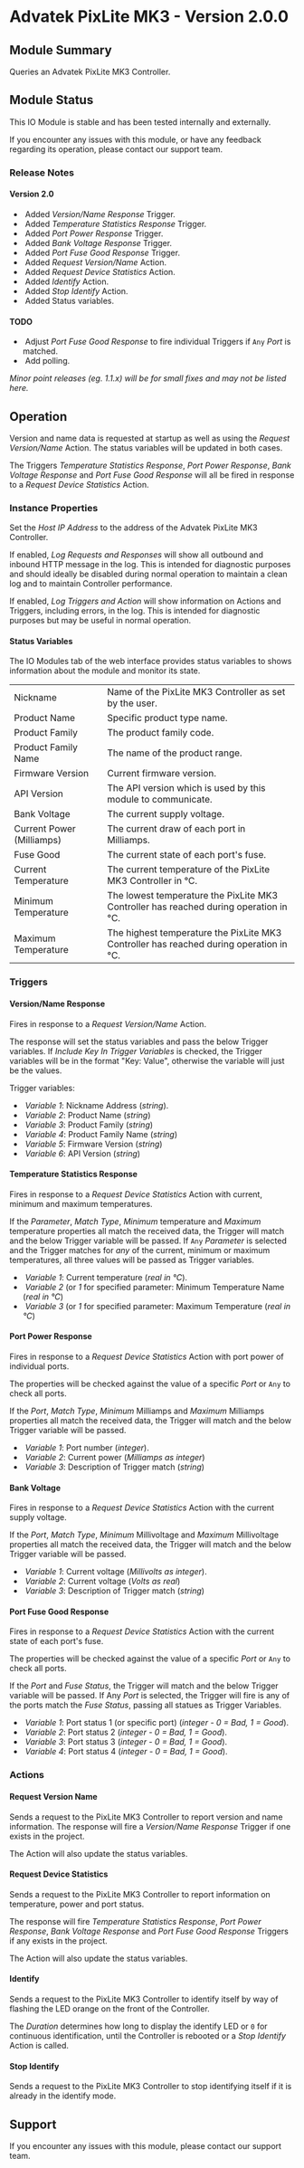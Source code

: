 # Advatek PixLite MK3 - Version 2.0.0

[//]: # (THIS IS WHAT A COMMENT LOOKS LIKE)

[//]: # (Properties should be surrounded by eg. *Property Name*)
[//]: # (Values and options should be surrounded by eg. <code>Value</code>)

## Module Summary

Queries an Advatek PixLite MK3 Controller.

## Module Status

[//]: # (UNCOMMENT AND DELETE AS APPROPRIATE)
This IO Module is stable and has been tested internally and externally.

If you encounter any issues with this module, or have any feedback regarding its operation, please contact our support team.

[//]: # (### Module Scope)
[//]: # (If important to mention explain the limitations and things this module cannot perform)

### Release Notes

#### Version 2.0

* &nbsp;Added *Version/Name Response* Trigger.
* &nbsp;Added *Temperature Statistics Response* Trigger.
* &nbsp;Added *Port Power Response* Trigger.
* &nbsp;Added *Bank Voltage Response* Trigger.
* &nbsp;Added *Port Fuse Good Response* Trigger.
* &nbsp;Added *Request Version/Name* Action.
* &nbsp;Added *Request Device Statistics* Action.
* &nbsp;Added *Identify* Action.
* &nbsp;Added *Stop Identify* Action.
* &nbsp;Added Status variables.

#### TODO

* &nbsp;Adjust *Port Fuse Good Response* to fire individual Triggers if <code>Any</code> *Port* is matched.
* &nbsp;Add polling.

*Minor point releases (eg. 1.1.x) will be for small fixes and may not be listed here.*

[//]: # (## Requirements)
[//]: # (Mention any pre-requisites needed before setting up the module in terms of hardware, subscriptions, APIs)

[//]: # (## Configuration)
[//]: # (Mention any setup aspects the user should note that are generally done outside the Designer interface)

## Operation

Version and name data is requested at startup as well as using the *Request Version/Name* Action. The status variables will be updated in both cases.

The Triggers *Temperature Statistics Response*, *Port Power Response*, *Bank Voltage Response* and *Port Fuse Good Response*
will all be fired in response to a *Request Device Statistics* Action.

### Instance Properties

Set the *Host IP Address* to the address of the Advatek PixLite MK3 Controller.

If enabled, *Log Requests and Responses* will show all outbound and inbound HTTP message in the log.
This is intended for diagnostic purposes and should ideally be disabled during normal operation to maintain a clean log
and to maintain Controller performance.

If enabled, *Log Triggers and Action* will show information on Actions and Triggers, including errors, in the log.
This is intended for diagnostic purposes but may be useful in normal operation.

#### Status Variables

The IO Modules tab of the web interface provides status variables to shows information about the module and monitor its state.

<table>
    <tbody>
    <tr class="separator"></tr>
    <tr>
        <td>Nickname&nbsp;&nbsp;&nbsp;</td>
        <td>Name of the PixLite MK3 Controller as set by the user.</td>
    </tr>
    <tr>
        <td>Product Name&nbsp;&nbsp;&nbsp;</td>
        <td>Specific product type name.</td>
    </tr>
    <tr>
        <td>Product Family&nbsp;&nbsp;&nbsp;</td>
        <td>The product family code.</td>
    </tr>
    <tr>
        <td>Product Family Name&nbsp;&nbsp;&nbsp;</td>
        <td>The name of the product range.</td>
    </tr>
    <tr>
        <td>Firmware Version&nbsp;&nbsp;&nbsp;</td>
        <td>Current firmware version.</td>
    </tr>
    <tr>
        <td>API Version&nbsp;&nbsp;&nbsp;</td>
        <td>The API version which is used by this module to communicate.</td>
    </tr>
    <tr>
        <td>Bank Voltage&nbsp;&nbsp;&nbsp;</td>
        <td>The current supply voltage.</td>
    </tr>
    <tr>
        <td>Current Power (Milliamps)&nbsp;&nbsp;&nbsp;</td>
        <td>The current draw of each port in Milliamps.</td>
    </tr>
    <tr>
        <td>Fuse Good&nbsp;&nbsp;&nbsp;</td>
        <td>The current state of each port's fuse.</td>
    </tr>
    <tr>
        <td>Current Temperature&nbsp;&nbsp;&nbsp;</td>
        <td>The current temperature of the PixLite MK3 Controller in °C.</td>
    </tr>
    <tr>
        <td>Minimum Temperature&nbsp;&nbsp;&nbsp;</td>
        <td>The lowest temperature the PixLite MK3 Controller has reached during operation in °C.</td>
    </tr>
    <tr>
        <td>Maximum Temperature&nbsp;&nbsp;&nbsp;</td>
        <td>The highest temperature the PixLite MK3 Controller has reached during operation in °C.</td>
    </tr>
    <tr class="separator"></tr>
    </tbody>
</table>

### Triggers

#### Version/Name Response

Fires in response to a *Request Version/Name* Action.

The response will set the status variables and pass the below Trigger variables.
If *Include Key In Trigger Variables* is checked, the Trigger variables will be in the format "Key: Value", otherwise the variable will just be the values.

Trigger variables:

* &nbsp;*Variable 1*: Nickname Address (*string*).
* &nbsp;*Variable 2*: Product Name (*string*)
* &nbsp;*Variable 3*: Product Family (*string*)
* &nbsp;*Variable 4*: Product Family Name (*string*)
* &nbsp;*Variable 5*: Firmware Version (*string*)
* &nbsp;*Variable 6*: API Version (*string*)

#### Temperature Statistics Response

Fires in response to a *Request Device Statistics* Action with current, minimum and maximum temperatures.

If the *Parameter*, *Match Type*, *Minimum* temperature and *Maximum* temperature properties all match the received data, the Trigger will match and the below Trigger variable will be passed. If <code>Any</code> *Parameter* is selected and the Trigger matches for _any_ of the current, minimum or maximum temperatures, all three values will be passed as Trigger variables.

* &nbsp;*Variable 1*: Current temperature (*real in °C*).
* &nbsp;*Variable 2* (or *1* for specified parameter: Minimum Temperature Name (*real in °C*)
* &nbsp;*Variable 3* (or *1* for specified parameter: Maximum Temperature (*real in °C*)

#### Port Power Response

Fires in response to a *Request Device Statistics* Action with port power of individual ports.

The properties will be checked against the value of a specific  *Port* or <code>Any</code> to check all ports.

If the *Port*, *Match Type*, *Minimum* Milliamps and *Maximum* Milliamps properties all match the received data, the Trigger will match and the below Trigger variable will be passed.

* &nbsp;*Variable 1*: Port number (*integer*).
* &nbsp;*Variable 2*: Current power (*Milliamps as integer*)
* &nbsp;*Variable 3*: Description of Trigger match (*string*)

#### Bank Voltage

Fires in response to a *Request Device Statistics* Action with the current supply voltage.

If the *Port*, *Match Type*, *Minimum* Millivoltage and *Maximum* Millivoltage properties all match the received data, the Trigger will match and the below Trigger variable will be passed.

* &nbsp;*Variable 1*: Current voltage (*Millivolts as integer*).
* &nbsp;*Variable 2*: Current voltage (*Volts as real*)
* &nbsp;*Variable 3*: Description of Trigger match (*string*)

#### Port Fuse Good Response

Fires in response to a *Request Device Statistics* Action with the current state of each port's fuse.

The properties will be checked against the value of a specific  *Port* or <code>Any</code> to check all ports.

If the *Port* and *Fuse Status*, the Trigger will match and the below Trigger variable will be passed.
If </code>Any</code> *Port* is selected, the Trigger will fire is any of the ports match the *Fuse Status*, passing all statues as Trigger Variables.

* &nbsp;*Variable 1*: Port status 1 (or specific port) (*integer - 0 = Bad, 1 = Good*).
* &nbsp;*Variable 2*: Port status 2 (*integer - 0 = Bad, 1 = Good*).
* &nbsp;*Variable 3*: Port status 3 (*integer - 0 = Bad, 1 = Good*).
* &nbsp;*Variable 4*: Port status 4 (*integer - 0 = Bad, 1 = Good*).


[//]: # (### Conditions)

[//]: # (#### Conditions Name)
[//]: # (#### Start with a verb such as "Is met when..." or "Returns true if...")

### Actions

#### Request Version Name

Sends a request to the PixLite MK3 Controller to report version and name information.
The response will fire a *Version/Name Response* Trigger if one exists in the project.

The Action will also update the status variables.

#### Request Device Statistics

Sends a request to the PixLite MK3 Controller to report information on temperature, power and port status.

The response will fire *Temperature Statistics Response*, *Port Power Response*, *Bank Voltage Response* and *Port Fuse Good Response* Triggers if any exists in the project.

The Action will also update the status variables.

#### Identify

Sends a request to the PixLite MK3 Controller to identify itself by way of flashing the LED orange on the front of the Controller.

The *Duration* determines how long to display the identify LED or <code>0</code> for continuous identification,
until the Controller is rebooted or a *Stop Identify* Action is called.

#### Stop Identify

Sends a request to the PixLite MK3 Controller to stop identifying itself if it is already in the identify mode.

## Support

If you encounter any issues with this module, please contact our support team.

[//]: # (### Module Use Example)
[//]: # (If relevant to documentation give examples of module use)

[//]: # (### Further Notes)
[//]: # (Possible location for further notes, may not be used)
